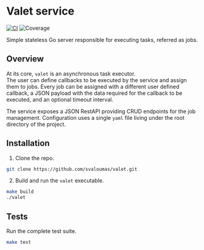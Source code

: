 # Valet service
[![CI](https://github.com/svaloumas/valet/actions/workflows/ci.yml/badge.svg)](https://github.com/svaloumas/valet/actions/workflows/ci.yml)
![Coverage](https://img.shields.io/badge/Coverage-86.2%25-brightgreen)

Simple stateless Go server responsible for executing tasks, referred as jobs.

## Overview

At its core, `valet` is an asynchronous task executor.<br>
The user can define callbacks to be executed by the service and assign them to jobs. Every job can be assigned with a different user defined
callback, a JSON payload with the data required for the callback to be executed, and an optional timeout interval.

The service exposes a JSON RestAPI providing CRUD endpoints for the job management. Configuration uses a single `yaml` file living under the root
directory of the project.

## Installation

1. Clone the repo.

```bash
git clone https://github.com/svaloumas/valet.git
```

2. Build and run the `valet` executable.

```bash
make build
./valet
```

## Tests

Run the complete test suite.

```bash
make test
```